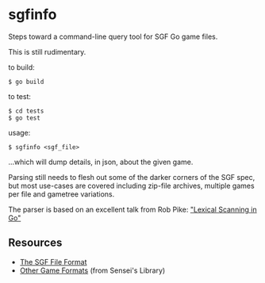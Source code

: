 
# sgfinfo

Steps toward a command-line query tool for SGF Go game files.

This is still rudimentary.

to build:
```
$ go build
```

to test:
```
$ cd tests
$ go test
```

usage:
```
$ sgfinfo <sgf_file>
```
...which will dump details, in json, about the given game.

Parsing still needs to flesh out some of the darker corners of the SGF spec, but most use-cases are covered including zip-file archives, multiple games per file and gametree variations.

The parser is based on an excellent talk from Rob Pike: ["Lexical Scanning in Go"](https://www.youtube.com/watch?v=HxaD_trXwRE)

## Resources

* [The SGF File Format](http://www.red-bean.com/sgf)
* [Other Game Formats](http://senseis.xmp.net/?FileFormat) (from Sensei's Library)
